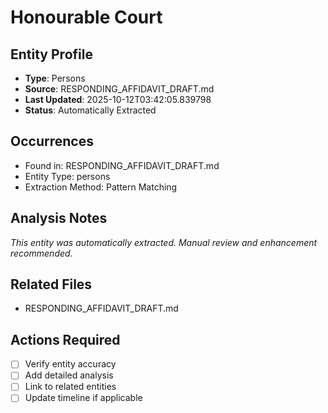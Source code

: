 # Honourable Court

## Entity Profile
- **Type**: Persons
- **Source**: RESPONDING_AFFIDAVIT_DRAFT.md
- **Last Updated**: 2025-10-12T03:42:05.839798
- **Status**: Automatically Extracted

## Occurrences
- Found in: RESPONDING_AFFIDAVIT_DRAFT.md
- Entity Type: persons
- Extraction Method: Pattern Matching

## Analysis Notes
*This entity was automatically extracted. Manual review and enhancement recommended.*

## Related Files
- RESPONDING_AFFIDAVIT_DRAFT.md

## Actions Required
- [ ] Verify entity accuracy
- [ ] Add detailed analysis
- [ ] Link to related entities
- [ ] Update timeline if applicable

